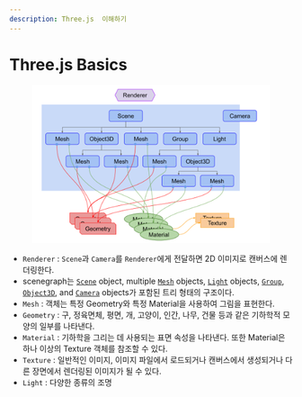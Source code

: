 ```yaml
---
description: Three.js  이해하기
---
```


# Three.js Basics



<div data-full-width="false">

<figure><img src="../../../.gitbook/assets/240327-1.svg" alt=""><figcaption></figcaption></figure>

</div>

* `Renderer` : `Scene`과 `Camera`를 `Renderer`에게 전달하면 2D 이미지로 캔버스에 렌더링한다.&#x20;
* scenegraph는 [`Scene`](https://threejs.org/docs/#api/en/scenes/Scene) object, multiple [`Mesh`](https://threejs.org/docs/#api/en/objects/Mesh) objects, [`Light`](https://threejs.org/docs/#api/en/lights/Light) objects, [`Group`](https://threejs.org/docs/#api/en/objects/Group), [`Object3D`](https://threejs.org/docs/#api/en/core/Object3D), and [`Camera`](https://threejs.org/docs/#api/en/cameras/Camera) objects가 포함된 트리 형태의 구조이다.&#x20;
* `Mesh` : 객체는 특정 Geometry와 특정 Material을 사용하여 그림을 표현한다.
* `Geometry` : 구, 정육면체, 평면, 개, 고양이, 인간, 나무, 건물 등과 같은 기하학적 모양의 일부를 나타낸다.
* `Material` : 기하학을 그리는 데 사용되는 표면 속성을 나타낸다. 또한 Material은 하나 이상의 Texture 객체를 참조할 수 있다.
* `Texture` : 일반적인 이미지, 이미지 파일에서 로드되거나 캔버스에서 생성되거나 다른 장면에서 렌더링된 이미지가 될 수 있다.
* `Light` : 다양한 종류의 조명
